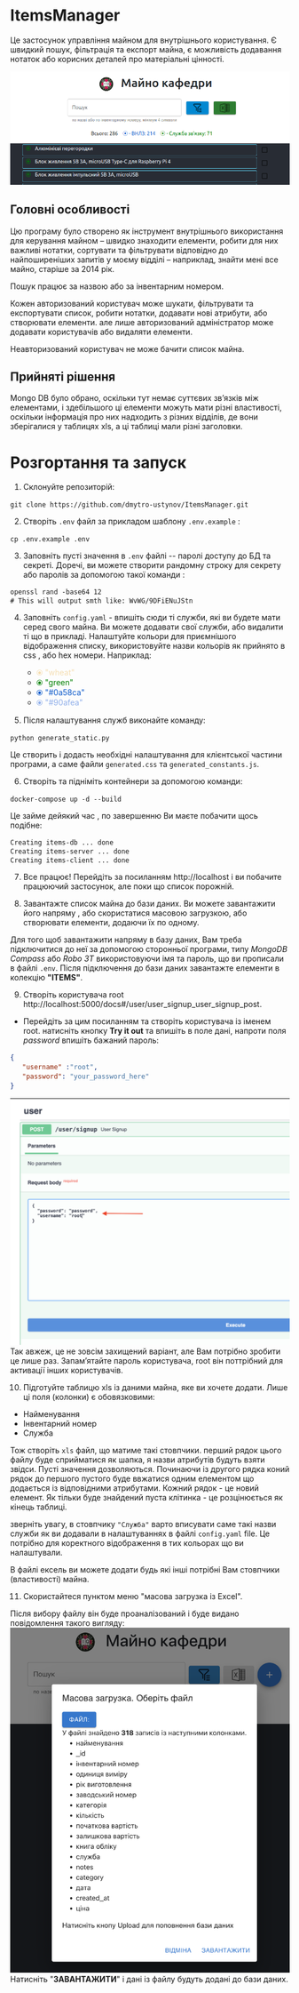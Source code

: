 # ItemsManager

Це застосунок управління майном для внутрішнього користування. Є швидкий пошук, фільтрація та експорт майна, є можливість додавання нотаток або корисних деталей про матеріальні цінності.


![img.png](images/img.png)

## Головні особливості

Цю програму було створено як інструмент внутрішнього використання для керування майном – швидко знаходити елементи, робити для них важливі нотатки, сортувати та фільтрувати відповідно до найпоширеніших запитів у моєму відділі – наприклад, знайти мені все майно, старіше за 2014 рік.

Пошук працює за назвою або за інвентарним номером.

Кожен авторизований користувач може шукати, фільтрувати та експортувати список, робити нотатки, додавати нові атрибути, або створювати елементи. але лише авторизований адміністратор може додавати користувачів або видаляти елементи.

Неавторизований користувач не може бачити список майна.

## Прийняті рішення

Mongo DB було обрано, оскільки тут немає суттєвих зв’язків між елементами, і здебільшого ці елементи можуть мати різні властивості, оскільки інформація про них надходить з різних відділів, де вони зберігалися у таблицях xls, а ці таблиці мали різні заголовки.

# Розгортання та запуск

1. Склонуйте репозиторій:
   
 ```git clone https://github.com/dmytro-ustynov/ItemsManager.git``` 
 
 
2. Створіть `.env` файл за прикладом шаблону `.env.example` :

 ```cp .env.example .env```
 

3. Заповніть пусті значення в `.env` файлі -- паролі доступу до БД та секреті. Доречі, ви можете створити рандомну строку для секрету або паролів за допомогою такої команди :

```
openssl rand -base64 12 
# This will output smth like: WvWG/9DFiENuJStn 
```

4. Заповніть `config.yaml` - впишіть сюди ті служби, які ви будете мати серед свого майна. Ви можете додавати свої служби, або видалити ті що в прикладі. Налаштуйте кольори для приємнішого відображення списку, використовуйте назви кольорів як прийнято в css , або hex номери. Наприклад:

   * <span style="color:wheat;"> ⦿ "wheat"</span>
   * <span style="color:green;"> ⦿  "green"</span>
   * <span style="color:#0a58ca;"> ⦿ "#0a58ca"</span>
   * <span style="color:#90afea;"> ⦿ "#90afea"</span>
    
    
5. Після налаштування служб виконайте команду:

`python generate_static.py`

Це створить і додасть необхідні налаштування для клієнтської частини програми, а саме файли  `generated.css` та `generated_constants.js`.

6. Створіть та підніміть контейнери за допомогою команди:

`docker-compose up -d --build`

Це займе дейякий час , по завершенню Ви маєте побачити щось подібне:
```
Creating items-db ... done
Creating items-server ... done
Creating items-client ... done
```

7. Все працює! Перейдіть за посиланням http://localhost і ви побачите працюючий застосунок, але поки що список порожній.


8. Завантажте список майна до бази даних. Ви можете завантажити його напряму , або скористатися масовою загрузкою, або створювати елементи, додаючи їх по одному.


Для того щоб завантажити напряму в базу даних, Вам треба підключитися до неї за допомогою сторонньої програми, типу _MongoDB Compass_ або  _Robo 3T_ використовуючи імя та пароль, що ви прописали в файлі `.env`. Після підключення до бази даних завантажте елементи в колекцію **"ITEMS"**.

9. Створіть користувача root http://localhost:5000/docs#/user/user_signup_user_signup_post. 
 - Перейдіть за цим посиланням та створіть користувача із іменем root. натисніть кнопку **Try it out** та впишіть в поле дані, напроти поля _password_ впишіть бажаний пароль:
```json
{
   "username" :"root", 
   "password": "your_password_here"
}
 ``` 

   ![img3.png](images/img3.png)
Так авжеж, це не зовсім захищений варіант, але Вам потрібно зробити це лише раз. Запамʼятайте пароль користувача, root він поттрібний для активації інших користувачів.

10. Підготуйте таблицю xls  із даними майна, яке ви хочете додати. Лише ці поля (колонки) є обовязковими:
- Найменування
- Інвентарний номер
- Служба

Тож створіть  `xls` файл, що матиме такі стовпчики. перший рядок цього файлу буде сприйматися як шапка, я назви атрибутів будуть взяти звідси. Пусті значення дозволяються. Починаючи із другого рядка коний рядок до першого пустого буде ввжатися одним елементом що додається із відповідними атрибутами. Кожний рядок - це новий елемент. Як тільки буде знайдений пуста клітинка - це розцінюється як кінець таблиці.

зверніть увагу, в стовпчику `"Служба"` варто вписувати саме такі назви служби як ви додавали в налаштуваннях в файлі `config.yaml` file. Це потрібно для коректного відображення в тих кольорах що ви налаштували.

В файлі ексель ви можете додати будь які інші потрібні Вам стовпчики (властивості) майна.

11. Скористайтеся пунктом меню "масова загрузка із Excel".

   Після вибору файлу він буде проаналізований і буде видано повідомлення такого вигляду:
   ![img2.png](images/img2.png)
  Натисніть "**ЗАВАНТАЖИТИ**" і дані із файлу будуть додані до бази даних. 


